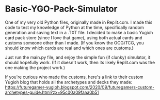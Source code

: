 # Basic-YGO-Pack-Simulator

One of my very old Python files, originally made in Replit.com. I made this code to test my knowledge of Python at the time, specifically random generation and saving text in a .TXT file. I decided to make a basic Yugioh card pack store (since I love that game), using both actual cards and customs someone other than I made. (If you know the OCG/TCG, you should know which cards are real and which ones are customs.)

Just run the main.py file, and enjoy the simple fun (if clunky) simulator, it should hopefully work. (If it doesn't work, then its likely Replit.com was the one making the project work.)

If you're curious who made the customs, here's a link to their custom Yugioh blog that holds all the archetypes and decks they made:
https://futuregamer-yugioh.blogspot.com/2020/09/futuregamers-custom-archetypes-guide.html?zx=95c00a09faaa0b51
